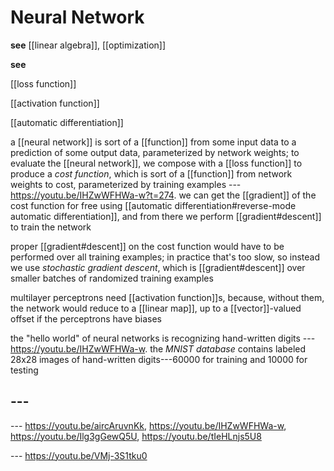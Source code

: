 # Neural Network

**see** [[linear algebra]], [[optimization]]

**see**

[[loss function]]

[[activation function]]

[[automatic differentiation]]

a [[neural network]] is sort of a [[function]] from some input data to a prediction of some output data, parameterized by network weights; to evaluate the [[neural network]], we compose with a [[loss function]] to produce a _cost function_, which is sort of a [[function]] from network weights to cost, parameterized by training examples --- <https://youtu.be/IHZwWFHWa-w?t=274>. we can get the [[gradient]] of the cost function for free using [[automatic differentiation#reverse-mode automatic differentiation]], and from there we perform [[gradient#descent]] to train the network

proper [[gradient#descent]] on the cost function would have to be performed over all training examples; in practice that's too slow, so instead we use _stochastic gradient descent_, which is [[gradient#descent]] over smaller batches of randomized training examples

multilayer perceptrons need [[activation function]]s, because, without them, the network would reduce to a [[linear map]], up to a [[vector]]-valued offset if the perceptrons have biases

the "hello world" of neural networks is recognizing hand-written digits --- <https://youtu.be/IHZwWFHWa-w>. the _MNIST database_ contains labeled 28x28 images of hand-written digits---60000 for training and 10000 for testing

## ---

--- <https://youtu.be/aircAruvnKk>, <https://youtu.be/IHZwWFHWa-w>, <https://youtu.be/Ilg3gGewQ5U>, <https://youtu.be/tIeHLnjs5U8>

--- <https://youtu.be/VMj-3S1tku0>
